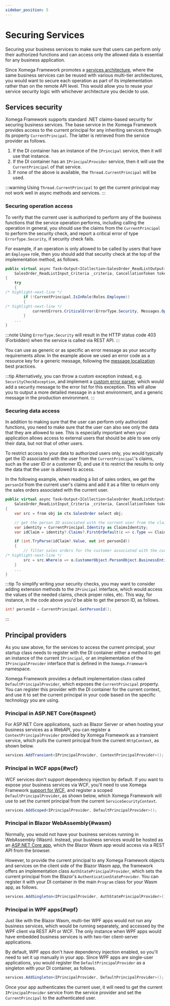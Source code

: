 ```yaml
---
sidebar_position: 5
---
```


# Securing Services

Securing your business services to make sure that users can perform only their authorized functions and can access only the allowed data is essential for any business application.

Since Xomega Framework promotes a [services architecture](common#architecture), where the same business services can be reused with various multi-tier architectures, you would want to secure each operation as part of its implementation rather than on the remote API level. This would allow you to reuse your service security logic with whichever architecture you decide to use.

## Services security

Xomega Framework supports standard .NET claims-based security for securing business services. The base service in the Xomega Framework provides access to the current principal for any inheriting services through its property `CurrentPrincipal`. The latter is retrieved from the service provider as follows.
1. If the DI container has an instance of the `IPrincipal` service, then it will use that instance.
1. If the DI container has an `IPrincipalProvider` service, then it will use the `CurrentPrincipal` of that service.
1. If none of the above is available, the `Thread.CurrentPrincipal` will be used.

:::warning
Using `Thread.CurrentPrincipal` to get the current principal may not work well in async methods and services.
:::

### Securing operation access

To verify that the current user is authorized to perform any of the business functions that the service operation performs, including calling the operation in general, you should use the claims from the `CurrentPrincipal` to perform the security check, and report a critical error of type `ErrorType.Security`, if security check fails.

For example, if an operation is only allowed to be called by users that have an `Employee` role, then you should add that security check at the top of the implementation method, as follows.

```cs
public virtual async Task<Output<ICollection<SalesOrder_ReadListOutput>>> ReadListAsync(
    SalesOrder_ReadListInput_Criteria _criteria, CancellationToken token = default)
{
    try
    {
/* highlight-next-line */
        if (!CurrentPrincipal.IsInRole(Roles.Employee))
        {
/* highlight-next-line */
            currentErrors.CriticalError(ErrorType.Security, Messages.OperationNotAllowed);
        }
    ...
}
```

:::note
Using `ErrorType.Security` will result in the HTTP status code 403 (Forbidden) when the service is called via REST API.
:::

You can use as generic or as specific an error message as your security requirements allow. In the example above we used an error code as a resource key for a generic message, following the [message localization](errors#messageCodes) best practices.

:::tip
Alternatively, you can throw a custom exception instead, e.g. `SecurityCheckException`, and implement a [custom error parser](errors#errorParser), which would add a security message to the error list for this exception. This will allow you to output a more detailed message in a test environment, and a generic message in the production environment.
:::

### Securing data access

In addition to making sure that the user can perform only authorized functions, you need to make sure that the user can also see only the data that they are allowed to see. This is especially important when your application allows access to external users that should be able to see only their data, but not that of other users.

To restrict access to your data to authorized users only, you would typically get the ID associated with the user from the `CurrentPrincipal`'s claims, such as the user ID or a customer ID, and use it to restrict the results to only the data that the user is allowed to access.

In the following example, when reading a list of sales orders, we get the `personId` from the current user's claims and add it as a filter to return only the sales orders associated with the current user.

```cs
public virtual async Task<Output<ICollection<SalesOrder_ReadListOutput>>> ReadListAsync(
    SalesOrder_ReadListInput_Criteria _criteria, CancellationToken token = default)
{
    var src = from obj in ctx.SalesOrder select obj;

    // get the person ID associated with the current user from the claims
    var identity = CurrentPrincipal.Identity as ClaimsIdentity;
    var idClaim = identity?.Claims?.FirstOrDefault(c => c.Type == ClaimTypes.NameIdentifier);

    if (int.TryParse(idClaim?.Value, out int personId))
    {
        // filter sales orders for the customer associated with the current user
/* highlight-next-line */
        src = src.Where(o => o.CustomerObject.PersonObject.BusinessEntityId == personId);
    }
    ...
}
```

:::tip
To simplify writing your security checks, you may want to consider adding extension methods to the `IPrincipal` interface, which would access the values of the needed claims, check proper roles, etc. This way, for instance, in the code above you'd be able to get the person ID, as follows.
```cs
int? personId = CurrentPrincipal.GetPersonId();
```
:::

## Principal providers

As you saw above, for the services to access the current principal, your startup class needs to register with the DI container either a method to get an instance of the current `IPrincipal`, or an implementation of the `IPrincipalProvider` interface that is defined in the `Xomega.Framework` namespace.

Xomega Framework provides a default implementation class called `DefaultPrincipalProvider`, which exposes the `CurrentPrincipal` property. You can register this provider with the DI container for the current context, and use it to set the current principal in your code based on the specific technology you are using.

### Principal in ASP.NET Core{#aspnet}

For ASP.NET Core applications, such as Blazor Server or when hosting your business services as a WebAPI, you can register a `ContextPrincipalProvider` provided by Xomega Framework as a transient service, which pulls the current principal from the current `HttpContext`, as shown below.

```cs
services.AddTransient<IPrincipalProvider, ContextPrincipalProvider>();
```

### Principal in WCF apps{#wcf}

WCF services don't support dependency injection by default. If you want to expose your business services via WCF, you'll need to use Xomega Framework [support for WCF](api/wcf), and register a scoped `DefaultPrincipalProvider`, as shown below, which Xomega Framework will use to set the current principal from the current `ServiceSecurityContext`.

```cs
services.AddScoped<IPrincipalProvider, DefaultPrincipalProvider>();
```

### Principal in Blazor WebAssembly{#wasm}

Normally, you would not have your business services running in WebAssembly (Wasm). Instead, your business services would be hosted as an [ASP.NET Core app](#aspnet), which the Blazor Wasm app would access via a REST API from the browser.

However, to provide the current principal to any Xomega Framework objects and services on the client side of the Blazor Wasm app, the framework offers an implementation class `AuthStatePrincipalProvider`, which sets the current principal from the Blazor's `AuthenticationStateProvider`. You can register it with your DI container in the main `Program` class for your Wasm app, as follows.

```cs
services.AddSingleton<IPrincipalProvider, AuthStatePrincipalProvider>();
```

### Principal in WPF apps{#wpf}

Just like with the Blazor Wasm, multi-tier WPF apps would not run any business services, which would be running separately, and accessed by the WPF client via REST API or WCF. The only instance when WPF apps would have embedded business services is with two-tier client-server applications.

By default, WPF apps don't have dependency injection enabled, so you'll need to set it up manually in your app. Since WPF apps are single-user applications, you would register the `DefaultPrincipalProvider` as a singleton with your DI container, as follows.

```cs
services.AddSingleton<IPrincipalProvider, DefaultPrincipalProvider>();
```

Once your app authenticates the current user, it will need to get the current `IPrincipalProvider` service from the service provider and set the `CurrentPrincipal` to the authenticated user.